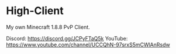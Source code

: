 # High-Client
My own Minecraft 1.8.8 PvP Client.

Discord: https://discord.gg/JCPyFTaQ5k
YouTube: https://www.youtube.com/channel/UCCQhN-97srxS5mCWlAnRsdw
